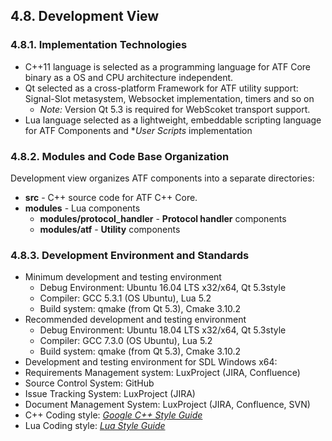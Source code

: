 ## 4.8. Development View

### 4.8.1. Implementation Technologies

- C++11 language is selected as a programming language for ATF Core binary as a OS and CPU architecture independent.
- Qt selected as a cross-platform Framework for ATF utility support: Signal-Slot metasystem, Websocket implementation, timers and so on
  - *Note:* Version Qt 5.3 is required for WebScoket transport support.
- Lua language selected as a lightweight, embeddable scripting language for ATF Components and **User Scripts* implementation

### 4.8.2. Modules and Code Base Organization

Development view organizes ATF components into a separate directories:

- **src** - C++ source code for ATF C++ Core.
- **modules** - Lua components
  - **modules/protocol_handler** - **Protocol handler** components
  - **modules/atf** - **Utility** components

### 4.8.3. Development Environment and Standards
-   Minimum development and testing environment
    -   Debug Environment: Ubuntu 16.04 LTS x32/x64, Qt 5.3style
    -   Compiler: GCC 5.3.1 (OS Ubuntu), Lua 5.2
    -   Build system: qmake (from Qt 5.3), Cmake 3.10.2
-   Recommended development and testing environment
    -   Debug Environment: Ubuntu 18.04 LTS x32/x64, Qt 5.3style
    -   Compiler: GCC 7.3.0 (OS Ubuntu), Lua 5.2
    -   Build system: qmake (from Qt 5.3), Cmake 3.10.2
-   Development and testing environment for SDL Windows x64:
-   Requirements Management system: LuxProject (JIRA, Confluence)
-   Source Control System: GitHub
-   Issue Tracking System: LuxProject (JIRA)
-   Document Management System: LuxProject (JIRA, Confluence, SVN)
-   С++ Coding style: [*Google C++ Style Guide*](https://google.github.io/styleguide/cppguide.html)
-   Lua Coding style: [*Lua Style Guide*](http://lua-users.org/wiki/LuaStyleGuide)
